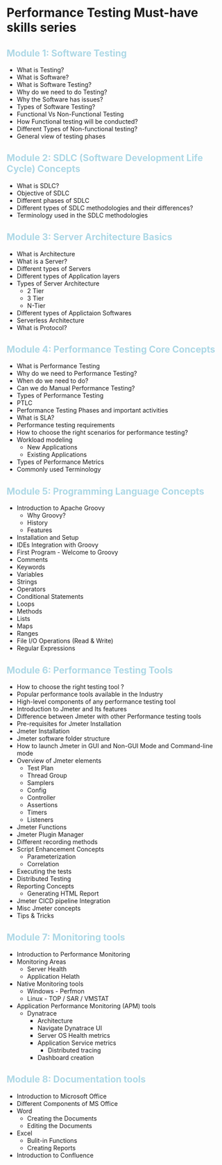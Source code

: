 <style>
blue { color: #ADD8E6 }
</style>

# Performance Testing Must-have skills series

## <blue>Module 1: Software Testing</blue>

- What is Testing?
- What is Software?
- What is Software Testing?
- Why do we need to do Testing?
- Why the Software has issues?
- Types of Software Testing?
- Functional Vs Non-Functional Testing
- How Functional testing will be conducted?
- Different Types of Non-functional testing?
- General view of testing phases

## <blue>Module 2: SDLC (Software Development Life Cycle) Concepts</blue>

- What is SDLC?
- Objective of SDLC
- Different phases of SDLC
- Different types of SDLC methodologies and their differences?
- Terminology used in the SDLC methodologies

## <blue>Module 3: Server Architecture Basics</blue>

- What is Architecture
- What is a Server?
- Different types of Servers
- Different types of Application layers
- Types of Server Architecture
  - 2 Tier
  - 3 Tier
  - N-Tier
- Different types of Applictaion Softwares
- Serverless Architecture
- What is Protocol?

## <blue>Module 4: Performance Testing Core Concepts</blue>

- What is Performance Testing
- Why do we need to Performance Testing?
- When do we need to do?
- Can we do Manual Performance Testing?
- Types of Performance Testing
- PTLC
- Performance Testing Phases and important activities
- What is SLA?
- Performance testing requirements
- How to choose the right scenarios for performance testing?
- Workload modeling
  - New Applications
  - Existing Applications
- Types of Performance Metrics
- Commonly used Terminology

## <blue>Module 5: Programming Language Concepts</blue>

- Introduction to Apache Groovy
  - Why Groovy?
  - History
  - Features
- Installation and Setup
- IDEs Integration with Groovy
- First Program - Welcome to Groovy
- Comments
- Keywords
- Variables
- Strings
- Operators
- Conditional Statements
- Loops
- Methods
- Lists
- Maps
- Ranges
- File I/O Operations (Read & Write)
- Regular Expressions

## <blue>Module 6: Performance Testing Tools</blue>

- How to choose the right testing tool ?
- Popular performance tools available in the Industry
- High-level components of any performance testing tool
- Introduction to Jmeter and Its features
- Difference between Jmeter with other Performance testing tools
- Pre-requisites for Jmeter Installation
- Jmeter Installation
- Jmeter software folder structure
- How to launch Jmeter in GUI and Non-GUI Mode and Command-line mode
- Overview of Jmeter elements
  - Test Plan
  - Thread Group
  - Samplers
  - Config
  - Controller
  - Assertions
  - Timers
  - Listeners
- Jmeter Functions
- Jmeter Plugin Manager
- Different recording methods
- Script Enhancement Concepts
  - Parameterization
  - Correlation
- Executing the tests
- Distributed Testing
- Reporting Concepts
  - Generating HTML Report
- Jmeter CICD pipeline Integration
- Misc Jmeter concepts
- Tips & Tricks

## <blue>Module 7: Monitoring tools</blue>

- Introduction to Performance Monitoring
- Monitoring Areas
  - Server Health
  - Application Helath
- Native Monitoring tools
  - Windows - Perfmon
  - Linux - TOP / SAR / VMSTAT
- Application Performance Monitoring (APM) tools
  - Dynatrace
    - Architecture
    - Navigate Dynatrace UI
    - Server OS Health metrics
    - Application Service metrics
      - Distributed tracing
    - Dashboard creation

## <blue>Module 8: Documentation tools</blue>

- Introduction to Microsoft Office
- Different Components of MS Office
- Word
  - Creating the Documents
  - Editing the Documents
- Excel
  - Bulit-in Functions
  - Creating Reports
- Introduction to Confluence
